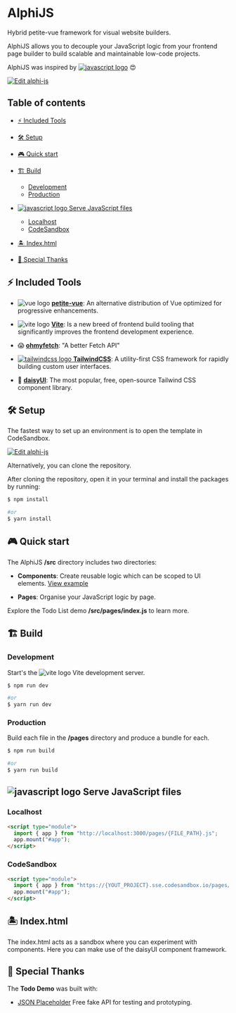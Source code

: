 # AlphiJS

Hybrid petite-vue framework for visual website builders.

AlphiJS allows you to decouple your JavaScript logic from your frontend page builder to build scalable and maintainable low-code projects.

AlphiJS was inspired by [![javascript logo](https://api.iconify.design/logos:nuxt.svg)](https://v3.nuxtjs.org/) 😍

[![Edit alphi-js](https://codesandbox.io/static/img/play-codesandbox.svg)](https://codesandbox.io/s/alphi-js-oc7sch?fontsize=14&hidenavigation=1&theme=dark)

## Table of contents

- [⚡️ Included Tools](#-included-tools)
- [🛠 Setup](#-setup)
- [🎮 Quick start](#-quick-start)
- [🏗 Build](#-build)

  - [Development](#-development)
  - [Production](#-production)

- [![javascript logo](https://api.iconify.design/logos:javascript.svg) Serve JavaScript files](#-serve-javascript-files)
  - [Localhost](#-localhost)
  - [CodeSandbox](#-codesandbox)
- [🏝 Index.html](#-index-html)
- [💝 Special Thanks](#-special-thanks)

## ⚡️ Included Tools

- ![vue logo](https://api.iconify.design/logos:vue.svg) [**petite-vue**](https://github.com/vuejs/petite-vue): An alternative distribution of Vue optimized for progressive enhancements.

- ![vite logo](https://api.iconify.design/logos:vitejs.svg) [**Vite**](https://github.com/vitejs/vite): Is a new breed of frontend build tooling that significantly improves the frontend development experience.

- 😱 [**ohmyfetch**](https://github.com/unjs/ohmyfetch): "A better Fetch API"

- [![tailwindcss logo](https://api.iconify.design/logos:tailwindcss-icon.svg) **TailwindCSS**](https://tailwindcss.com/): A utility-first CSS framework for rapidly building custom user interfaces.

- 🌼 [**daisyUI**](https://daisyui.com/): The most popular, free, open-source Tailwind CSS component library.

## 🛠 Setup

The fastest way to set up an environment is to open the template in CodeSandbox.

[![Edit alphi-js](https://codesandbox.io/static/img/play-codesandbox.svg)](https://codesandbox.io/s/alphi-js-oc7sch?fontsize=14&hidenavigation=1&theme=dark)

Alternatively, you can clone the repository.

After cloning the repository, open it in your terminal and install the packages by running:

```bash
$ npm install

#or
$ yarn install
```

## 🎮 Quick start

The AlphiJS **/src** directory includes two directories:

- **Components**: Create reusable logic which can be scoped to UI elements. [View example](https://github.com/vuejs/petite-vue#components)

- **Pages**: Organise your JavaScript logic by page.

Explore the Todo List demo **/src/pages/index.js** to learn more.

## 🏗 Build

### Development

Start's the ![vite logo](https://api.iconify.design/logos:vitejs.svg) Vite development server.

```bash
$ npm run dev

#or
$ yarn run dev
```

### Production

Build each file in the **/pages** directory and produce a bundle for each.

```bash
$ npm run build

#or
$ yarn run build
```

## ![javascript logo](https://api.iconify.design/logos:javascript.svg) Serve JavaScript files

### Localhost

```html
<script type="module">
  import { app } from "http://localhost:3000/pages/{FILE_PATH}.js";
  app.mount("#app");
</script>
```

### CodeSandbox

```html
<script type="module">
  import { app } from "https://{YOUT_PROJECT}.sse.codesandbox.io/pages/{FILE_PATH}.js";
  app.mount("#app");
</script>
```

## 🏝 Index.html

The index.html acts as a sandbox where you can experiment with components. Here you can make use of the daisyUI component framework.

## 💝 Special Thanks

The **Todo Demo** was built with:

- [JSON Placeholder](https://jsonplaceholder.typicode.com/) Free fake API for testing and prototyping.
